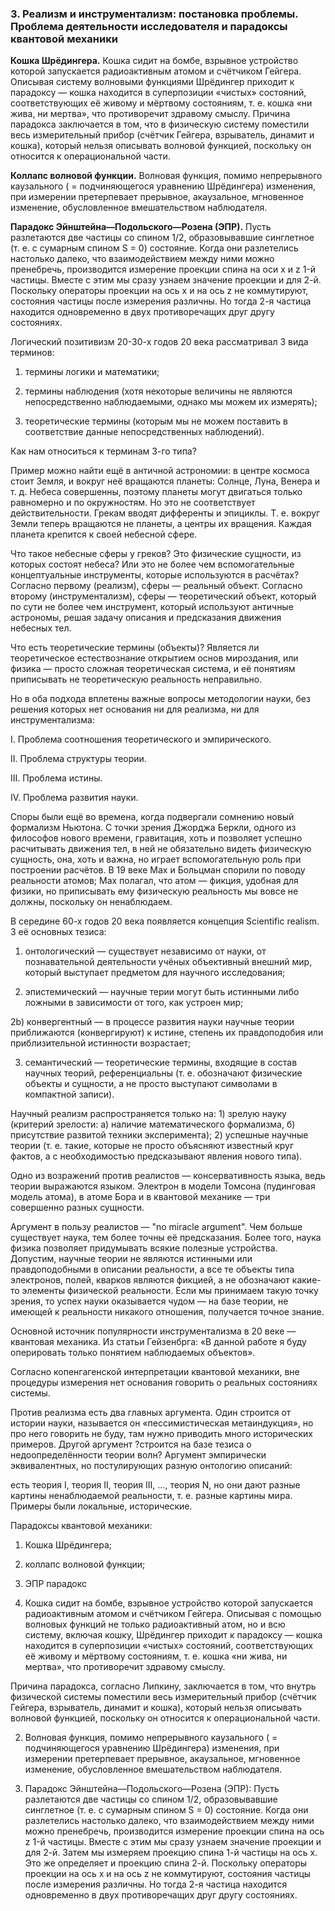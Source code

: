 ### 3. Реализм и инструментализм: постановка проблемы. Проблема деятельности исследователя и парадоксы квантовой механики

__Кошка Шрёдингера.__
Кошка сидит на бомбе, взрывное устройство которой запускается радиоактивным атомом и счётчиком Гейгера. Описывая систему волновыми функциями Шрёдингер приходит к парадоксу — кошка находится в суперпозиции «чистых» состояний, соответствующих её живому и мёртвому состояниям, т. е. кошка «ни жива, ни мертва», что противоречит здравому смыслу. Причина парадокса заключается в том, что в физическую систему поместили весь измерительный прибор (счётчик Гейгера, взрыватель, динамит и кошка), который нельзя описывать волновой функцией, поскольку он относится к операциональной части.

__Коллапс волновой функции.__
Волновая функция, помимо непрерывного каузального ( = подчиняющегося уравнению Шрёдингера) изменения, при измерении претерпевает прерывное, акаузальное, мгновенное изменение, обусловленное вмешательством наблюдателя.

__Парадокс Эйнштейна—Подольского—Розена (ЭПР).__
Пусть разлетаются две частицы со спином 1/2, образовывавшие синглетное (т. е. с сумарным спином S = 0) состояние. Когда они разлетелись настолько далеко, что взаимодействием между ними можно пренебречь, производится измерение проекции спина на оси x и z 1-й частицы. Вместе с этим мы сразу узнаем значение проекции и для 2-й. Поскольку операторы проекции на ось x и на ось z не коммутируют, состояния частицы после измерения различны. Но тогда 2-я частица находится одновременно в двух противоречащих друг другу состояниях.


Логический позитивизм 20-30-х годов 20 века рассматривал 3 вида терминов:

1) термины логики и математики;

2) термины наблюдения (хотя некоторые величины не являются непосредственно наблюдаемыми, однако мы можем их измерять);

3) теоретические термины (которым мы не можем поставить в соответствие данные непосредственных наблюдений).

Как нам относиться к терминам 3-го типа?

Пример можно найти ещё в античной астрономии: в центре космоса стоит Земля, и вокруг неё вращаются планеты: Солнце, Луна, Венера и т. д. Небеса совершенны, поэтому планеты могут двигаться только равномерно и по окружностям. Но это не соответствует действительности. Грекам вводят дифференты и эпициклы. Т. е. вокруг Земли теперь вращаются не планеты, а центры их вращения. Каждая планета крепится к своей небесной сфере.

Что такое небесные сферы у греков? Это физические сущности, из которых состоят небеса? Или это не более чем вспомогательные концептуальные инструменты, которые используются в расчётах? Согласно первому (реализм), сферы — реальный объект. Согласно второму (инструментализм), сферы — теоретический объект, который по сути не более чем инструмент, который используют античные астрономы, решая задачу описания и предсказания движения небесных тел.

Что есть теоретические термины (объекты)? Является ли теоретическое естествознание открытием основ мироздания, или физика — просто сложная теоретическая система, и её понятиям приписывать не теоретическую реальность неправильно.

Но в оба подхода вплетены важные вопросы методологии науки, без решения которых нет основания ни для реализма, ни для инструментализма:

I. Проблема соотношения теоретического и эмпирического.

II. Проблема структуры теории.

III. Проблема истины.

IV. Проблема развития науки.

Споры были ещё во времена, когда подвергали сомнению новый формализм Ньютона. С точки зрения Джорджа Беркли, одного из философов нового времени, гравитация, хоть и позволяет успешно расчитывать движения тел, в ней не обязательно видеть физическую сущность, она, хоть и важна, но играет вспомогательную роль при построении расчётов. В 19 веке Мах и Больцман спорили по поводу реальности атомов; Мах полагал, что атом — фикция, удобная для физики, но приписывать ему физическую реальность мы вовсе не должны, поскольку он ненаблюдаем.

В середине 60-х годов 20 века появляется концепция Scientific realism. 3 её основных тезиса:

1) онтологический — существует независимо от науки, от познавательной деятельности учёных объективный внешний мир, который выступает предметом для научного исследования;

2) эпистемический — научные терии могут быть истинными либо ложными в зависимости от того, как устроен мир;

2b) конвергентный — в процессе развития науки научные теории приближаются (конвергируют) к истине, степень их правдоподобия или приблизительной истинности возрастает;

3) семантический — теоретические термины, входящие в состав научных теорий, референциальны (т. е. обозначают физические объекты и сущности, а не просто выступают символами в компактной записи).

Научный реализм распространяется только на: 1) зрелую науку (критерий зрелости: а) наличие математического формализма, б) присутствие развитой техники эксперимента); 2) успешные научные теории (т. е. такие, которые не просто объясняют известный круг фактов, а с необходимостью предсказывают явления нового типа).

Одно из возражений против реалистов — консервативность языка, ведь теории выражаются языком. Электрон в модели Томсона (пудинговая модель атома), в атоме Бора и в квантовой механике — три совершенно разных сущности.

Аргумент в пользу реалистов — "no miracle argument". Чем больше существует наука, тем более точны её предсказания. Более того, наука физика позволяет придумывать всякие полезные устройства. Допустим, научные теории не являются истинными или правдоподобными в описании реальности, а все те объекты типа электронов, полей, кварков являются фикцией, а не обозначают какие-то элементы физической реальности. Если мы принимаем такую точку зрения, то успех науки оказывается чудом — на базе теории, не имеющей к реальности никакого отношения, получается точное знание.

Основной источник популярности инструментализма в 20 веке — квантовая механика. Из статьи Гейзенбрга: «В данной работе я буду оперировать только понятием наблюдаемых объектов».

Согласно копенгагенской интерпретации квантовой механики, вне процедуры измерения нет основания говорить о реальных состояниях системы.

Против реализма есть два главных аргумента. Один строится от истории науки, называется он «пессимистическая метаиндукция», но про него говорить не буду, там нужно приводить много исторических примеров. Другой аргумент ?строится на базе тезиса о недоопределённости теории волн? Аргумент эмпирически эквивалентных, но постулирующих разную онтологию описаний:

есть теория I, теория II, теория III, ..., теория N, но они дают разные картины ненаблюдаемой реальности, т. е. разные картины мира. Примеры были локальные, исторические.

Парадоксы квантовой механики:

1) Кошка Шрёдингера;

2) коллапс волновой функции;

3) ЭПР парадокс

1) Кошка сидит на бомбе, взрывное устройство которой запускается радиоактивным атомом и счётчиком Гейгера. Описывая с помощью волновых функций не  только радиоактивный атом, но и всю систему, включая кошку, Шрёдингер приходит к парадоксу — кошка находится в суперпозиции «чистых» состояний, соответствующих её живому и мёртвому состояниям, т. е. кошка «ни жива, ни мертва», что противоречит здравому смыслу.

Причина парадокса, согласно Липкину, заключается в том, что внутрь физической системы поместили весь измерительный прибор (счётчик Гейгера, взрыватель, динамит и кошка), который нельзя описывать волновой функцией, поскольку он относится к операциональной части.

2) Волновая функция, помимо непрерывного каузального ( = подчиняющегося уравнению Шрёдингера) изменения, при измерении претерпевает прерывное, акаузальное, мгновенное изменение, обусловленное вмешательством наблюдателя.

3) Парадокс Эйнштейна—Подольского—Розена (ЭПР): Пусть разлетаются две частицы со спином 1/2, образовывавшие синглетное (т. е. с сумарным спином S = 0) состояние. Когда они разлетелись настолько далеко, что взаимодействием между ними можно пренебречь, производится измерение проекции спина на ось z 1-й частицы. Вместе с этим мы сразу узнаем значение проекции и для 2-й. Затем мы измеряем проекцию спина 1-й частицы на ось x. Это же определяет и проекцию спина 2-й. Поскольку операторы проекции на ось x и на ось z не коммутируют, состояния частицы после измерения различны. Но тогда 2-я частица находится одновременно в двух противоречащих друг другу состояниях.


